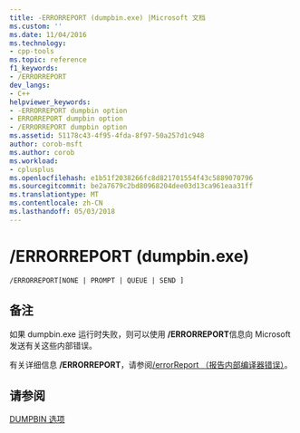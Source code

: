 ```yaml
---
title: -ERRORREPORT (dumpbin.exe) |Microsoft 文档
ms.custom: ''
ms.date: 11/04/2016
ms.technology:
- cpp-tools
ms.topic: reference
f1_keywords:
- /ERRORREPORT
dev_langs:
- C++
helpviewer_keywords:
- -ERRORREPORT dumpbin option
- ERRORREPORT dumpbin option
- /ERRORREPORT dumpbin option
ms.assetid: 51178c43-4f95-4fda-8f97-50a257d1c948
author: corob-msft
ms.author: corob
ms.workload:
- cplusplus
ms.openlocfilehash: e1b51f2038266fc8d821701554f43c5889070796
ms.sourcegitcommit: be2a7679c2bd80968204dee03d13ca961eaa31ff
ms.translationtype: MT
ms.contentlocale: zh-CN
ms.lasthandoff: 05/03/2018
---
```

# <a name="errorreport-dumpbinexe"></a>/ERRORREPORT (dumpbin.exe)
```  
/ERRORREPORT[NONE | PROMPT | QUEUE | SEND ]  
```  
  
## <a name="remarks"></a>备注  
 如果 dumpbin.exe 运行时失败，则可以使用 **/ERRORREPORT**信息向 Microsoft 发送有关这些内部错误。  
  
 有关详细信息 **/ERRORREPORT**，请参阅[/errorReport （报告内部编译器错误）](../../build/reference/errorreport-report-internal-compiler-errors.md)。  
  
## <a name="see-also"></a>请参阅  
 [DUMPBIN 选项](../../build/reference/dumpbin-options.md)